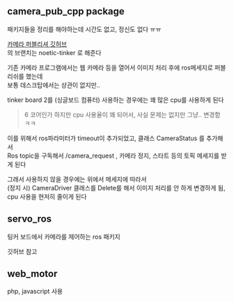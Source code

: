 ## camera_pub_cpp package
패키지들을 정리를 해야하는데 시간도 없고, 정신도 없다 ㅠㅠ   

[카메라 퍼블리셔 깃허브](https://github.com/terrificmn/camera_pub_cpp)  
의 브랜치는 noetic-tinker 로 해준다 

기존 카메라 프로그램에서는 웹 카메라 등을 열어서 이미지 처리 후에 ros메세지로 퍼블리쉬를 했는데  
보통 데스크탑에서는 상관이 없지만..  

tinker board 2를 (싱글보드 컴퓨터) 사용하는 경우에는 꽤 많은 cpu를 사용하게 된다  

> 6 코어인가 하지만 cpu 사용율이 꽤 되어서, 사실 문제는 없지만 그냥.. 변경함 ㅋㅋ


이를 위해서 ros파라미터가 timeout이 추가되었고, 클래스 CameraStatus 를 추가해서  
Ros topic을 구독해서 /camera_request , 카메라 정지, 스타트 등의 토픽 메세지를 받게 된다   

그래서 사용하지 않을 경우에는 위에서 메세지에 따라서    
(정지 시) CameraDriver 클래스를 Delete를 해서 이미지 처리를 안 하게 변경하게 됨, cpu 사용을 현저히 줄이게 된다  


## servo_ros
팅커 보드에서 카메라를 제어하는 ros 패키지   

깃허브 참고




## web_motor
php, javascript 사용

